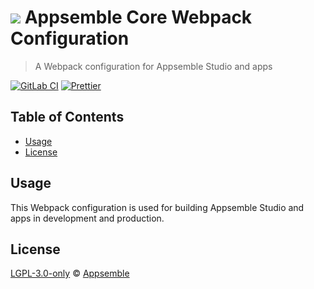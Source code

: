 # ![](https://gitlab.com/appsemble/appsemble/-/raw/0.34.21/config/assets/logo.svg) Appsemble Core Webpack Configuration

> A Webpack configuration for Appsemble Studio and apps

[![GitLab CI](https://gitlab.com/appsemble/appsemble/badges/0.34.21/pipeline.svg)](https://gitlab.com/appsemble/appsemble/-/releases/0.34.21)
[![Prettier](https://img.shields.io/badge/code_style-prettier-ff69b4.svg)](https://prettier.io)

## Table of Contents

- [Usage](#usage)
- [License](#license)

## Usage

This Webpack configuration is used for building Appsemble Studio and apps in development and
production.

## License

[LGPL-3.0-only](https://gitlab.com/appsemble/appsemble/-/blob/0.34.21/LICENSE.md) ©
[Appsemble](https://appsemble.com)
